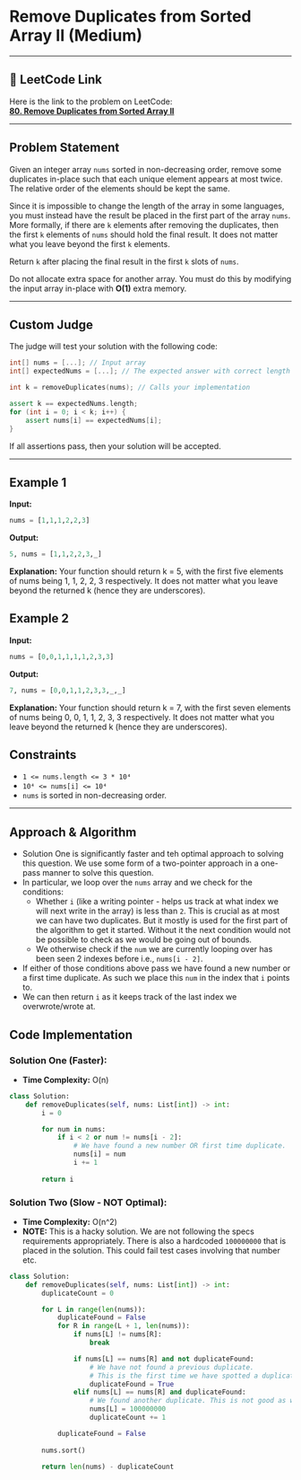 # Remove Duplicates from Sorted Array II (Medium)

---

## 🔗 LeetCode Link

Here is the link to the problem on LeetCode:  
[**80. Remove Duplicates from Sorted Array II**](https://leetcode.com/problems/remove-duplicates-from-sorted-array-ii/)

---

## **Problem Statement**

Given an integer array `nums` sorted in non-decreasing order, remove some duplicates in-place such that each unique element appears at most twice. The relative order of the elements should be kept the same.

Since it is impossible to change the length of the array in some languages, you must instead have the result be placed in the first part of the array `nums`. More formally, if there are `k` elements after removing the duplicates, then the first `k` elements of `nums` should hold the final result. It does not matter what you leave beyond the first `k` elements.

Return `k` after placing the final result in the first `k` slots of `nums`.

Do not allocate extra space for another array. You must do this by modifying the input array in-place with **O(1)** extra memory.

---

## **Custom Judge**

The judge will test your solution with the following code:

```cpp
int[] nums = [...]; // Input array
int[] expectedNums = [...]; // The expected answer with correct length

int k = removeDuplicates(nums); // Calls your implementation

assert k == expectedNums.length;
for (int i = 0; i < k; i++) {
    assert nums[i] == expectedNums[i];
}
```

If all assertions pass, then your solution will be accepted.

---

## **Example 1**

**Input:**
```python
nums = [1,1,1,2,2,3]
```

**Output:**
```python
5, nums = [1,1,2,2,3,_]
```

**Explanation:**
Your function should return k = 5, with the first five elements of nums being 1, 1, 2, 2, 3 respectively.
It does not matter what you leave beyond the returned k (hence they are underscores).

## **Example 2**

**Input:**
```python
nums = [0,0,1,1,1,1,2,3,3]
```

**Output:**
```python
7, nums = [0,0,1,1,2,3,3,_,_]
```

**Explanation:**
Your function should return k = 7, with the first seven elements of nums being 0, 0, 1, 1, 2, 3, 3 respectively.
It does not matter what you leave beyond the returned k (hence they are underscores).

## Constraints

- `1 <= nums.length <= 3 * 10⁴`
- `10⁴ <= nums[i] <= 10⁴`
- `nums` is sorted in non-decreasing order.

---

## Approach & Algorithm

- Solution One is significantly faster and teh optimal approach to solving this question. We use some form of a two-pointer approach in a one-pass manner to solve this question.
- In particular, we loop over the `nums` array and we check for the conditions:
  - Whether `i` (like a writing pointer - helps us track at what index we will next write in the array) is less than `2`. This is crucial as at most we can have two duplicates. But it mostly is used for the first part of the algorithm to get it started. Without it the next condition would not be possible to check as we would be going out of bounds.
  - We otherwise check if the `num` we are currently looping over has been seen 2 indexes before i.e., `nums[i - 2]`.
- If either of those conditions above pass we have found a new number or a first time duplicate. As such we place this `num` in the index that `i` points to.
- We can then return `i` as it keeps track of the last index we overwrote/wrote at.

## Code Implementation

### Solution One (Faster):

- **Time Complexity:** O(n)

```python
class Solution:
    def removeDuplicates(self, nums: List[int]) -> int:
        i = 0

        for num in nums:
            if i < 2 or num != nums[i - 2]:
                # We have found a new number OR first time duplicate.
                nums[i] = num
                i += 1
        
        return i
```

### Solution Two (Slow - NOT Optimal):

- **Time Complexity:** O(n^2)
- **NOTE:** This is a hacky solution. We are not following the specs requirements appropriately. There is also a hardcoded `100000000` that is placed in the solution. This could fail test cases involving that number etc.

```python
class Solution:
    def removeDuplicates(self, nums: List[int]) -> int:
        duplicateCount = 0

        for L in range(len(nums)):
            duplicateFound = False
            for R in range(L + 1, len(nums)):
                if nums[L] != nums[R]:
                    break

                if nums[L] == nums[R] and not duplicateFound:
                    # We have not found a previous duplicate.
                    # This is the first time we have spotted a duplicate.
                    duplicateFound = True
                elif nums[L] == nums[R] and duplicateFound:
                    # We found another duplicate. This is not good as we have already found a duplicate before.
                    nums[L] = 100000000
                    duplicateCount += 1

            duplicateFound = False
       
        nums.sort()
        
        return len(nums) - duplicateCount
```
